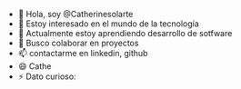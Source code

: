 - 👋 Hola, soy @Catherinesolarte
- 👀 Estoy interesado en el mundo de la tecnología
- 🌱 Actualmente estoy aprendiendo desarrollo de sotfware
- 💞️ Busco colaborar en proyectos
- 📫  contactarme en linkedin, github
- 😄 Cathe
- ⚡ Dato curioso: 

<!---
Catherinesolarte/Catherinesolarte es un repositorio ✨ especial ✨ porque su `README.md` (este archivo) aparece en tu perfil de GitHub.
Puede hacer clic en el enlace Vista previa para ver los cambios.

